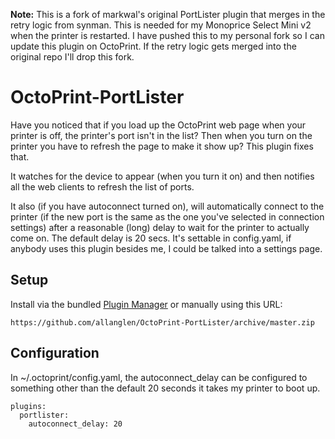 **Note:** This is a fork of markwal's original PortLister plugin that merges in the retry logic
from synman. This is needed for my Monoprice Select Mini v2 when the printer is restarted.
I have pushed this to my personal fork so I can update this plugin on OctoPrint. If the retry
logic gets merged into the original repo I'll drop this fork.

# OctoPrint-PortLister

Have you noticed that if you load up the OctoPrint web page when your printer is
off, the printer's port isn't in the list?  Then when you turn on the printer
you have to refresh the page to make it show up?  This plugin fixes that.

It watches for the device to appear (when you turn it on) and then notifies all
the web clients to refresh the list of ports.

It also (if you have autoconnect turned on), will automatically connect to the
printer (if the new port is the same as the one you've selected in connection
settings) after a reasonable (long) delay to wait for the printer to actually
come on.  The default delay is 20 secs.  It's settable in config.yaml, if
anybody uses this plugin besides me, I could be talked into a settings page.

## Setup

Install via the bundled [Plugin Manager](https://github.com/foosel/OctoPrint/wiki/Plugin:-Plugin-Manager)
or manually using this URL:

    https://github.com/allanglen/OctoPrint-PortLister/archive/master.zip

## Configuration

In ~/.octoprint/config.yaml, the autoconnect_delay can be configured to
something other than the default 20 seconds it takes my printer to boot up.
```
plugins:
  portlister:
    autoconnect_delay: 20
```
